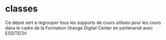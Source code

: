 # classes
Ce dépot sert à regrouper tous les supports de cours utilisés pour les cours dans le cadre de la Formation Orange Digital Center en partenariat avec ESSITECH
